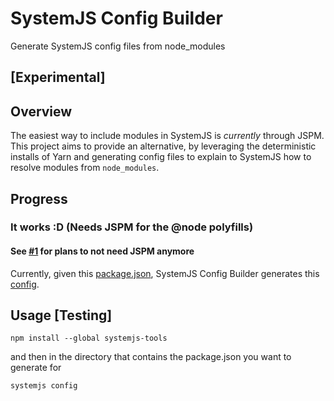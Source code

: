 # SystemJS Config Builder 
Generate SystemJS config files from node_modules
## [Experimental]

## Overview
The easiest way to include modules in SystemJS is *currently* through JSPM. This project aims to provide an alternative, by leveraging the deterministic installs of Yarn and generating config files to explain to SystemJS how to resolve modules from `node_modules`.

## Progress
### It works :D (Needs JSPM for the @node polyfills)
#### See [#1](https://github.com/alexisvincent/systemjs-config-builder/issues/1) for plans to not need JSPM anymore
Currently, given this [package.json](https://github.com/alexisvincent/systemjs-config-builder/blob/master/test/package.json), 
SystemJS Config Builder generates this [config](https://github.com/alexisvincent/systemjs-config-builder/blob/master/test/generated.config.js).

## Usage [Testing]
`npm install --global systemjs-tools`

and then in the directory that contains the package.json you want to generate for

`systemjs config`